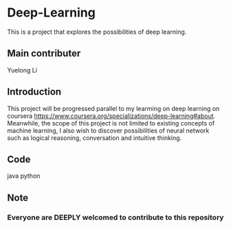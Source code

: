 # Deep-Learning
This is a project that explores the possibilities of deep learning. 

## Main contributer
Yuelong Li

## Introduction
This project will be progressed parallel to my learming on deep learning on coursera https://www.coursera.org/specializations/deep-learning#about. Meanwhile, the scope of this project is not limited to existing concepts of machine learning, I also wish to discover possibilities of neural network such as logical reasoning, conversation and intuitive thinking.

## Code
java
python

## Note
### Everyone are DEEPLY welcomed to contribute to this repository
